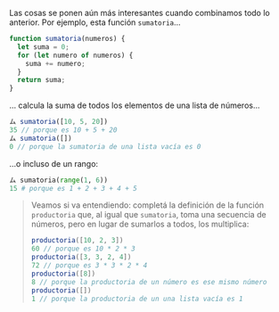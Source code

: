 Las cosas se ponen aún más interesantes cuando combinamos todo lo anterior. Por ejemplo, esta función `sumatoria`...

```javascript
function sumatoria(numeros) {
  let suma = 0;
  for (let numero of numeros) { 
    suma += numero;
  }  
  return suma;
}
```

... calcula la suma de todos los elementos de una lista de números...

```javascript
ム sumatoria([10, 5, 20])
35 // porque es 10 + 5 + 20
ム sumatoria([])
0 // porque la sumatoria de una lista vacía es 0

```

...o incluso de un rango: 

```python
ム sumatoria(range(1, 6))
15 # porque es 1 + 2 + 3 + 4 + 5
```

> Veamos si va entendiendo: completá la definición de la función `productoria` que, al igual que `sumatoria`, toma una secuencia de números, pero en lugar de sumarlos a todos, los multiplica: 
> 
> ```javascript
> productoria([10, 2, 3])
> 60 // porque es 10 * 2 * 3
> productoria([3, 3, 2, 4])
> 72 // porque es 3 * 3 * 2 * 4
> productoria([8])
> 8 // porque la productoria de un número es ese mismo número
> productoria([])
> 1 // porque la productoria de un una lista vacía es 1
> ```
> 




